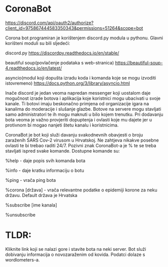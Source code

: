 # CoronaBot

https://discord.com/api/oauth2/authorize?client_id=975867444583350343&permissions=51264&scope=bot

Corona bot programiran je korištenjem discord.py modula u pythonu. Glavni korišteni moduli su bili sljedeći:

discord.py https://discordpy.readthedocs.io/en/stable/

beautiful soup(povlačenje podataka s web-stranica) https://beautiful-soup-4.readthedocs.io/en/latest/

asyncio(modul koji dopušta izradu koda i komanda koje se mogu izvoditi istovremeno) https://docs.python.org/3/library/asyncio.html

Inače discord je jedan veoma napredan messenger koji uostalom daje mogučnost izrade botova i aplikacija koje koristnici mogu ubacivati u svoje kanale. Ti botovi imaju beskonačno primjena od organizacije igara na kanalima do moderacije i slušanje glazbe. Botove na servere mogu stavljati samo administratori te ih mogu maknuti u bilo kojem trenutku. Pri dodavanju bota veoma je važno provjeriti dopuptenja i ovlasti koje mu dajete jer u protivnom bi mogao nanjeti štetu kanalu i koristnicima.

CoronaBot je bot koji služi davanju svakodnevnih obavjesti o broju zaraženih SARS Cov-2 virusom u Hrvatskoj. Ne zahtjeva nikakve posebne ovlasti te bi trebao raditi 24/7. Pozivni znak CoronaBot-a je % te se treba stavljati ispred svake komande. Dostupne komande su:

%help - daje popis svih komanda bota

%info - daje kratku informaciju o botu

%ping - vrača ping bota

%corona [država] - vrača relevantne podatke o epidemiji korone za neku državu. Default država je Hrvatska

%subscribe [ime kanala]

%unsubscribe




# TLDR:
Kliknite link koji se nalazi gore i stavite bota na neki server. Bot služi dobivanju informacija o novozaraženim od kovida. Podatci dolaze s wordlometers-a.
